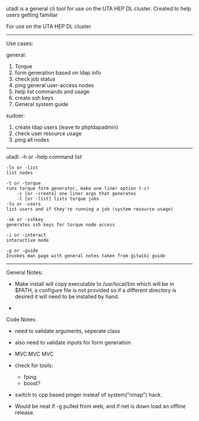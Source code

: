 utadl is a general cli tool for use on the UTA HEP DL cluster. Created to help users getting familiar 

For use on the UTA HEP DL cluster.

---------

Use cases: 

general:

1. Torque
  1. form generation based on ldap info
  2. check job status
2. ping general user-access nodes
3. help list commands and usage
4. create ssh keys
5. General system guide

sudoer:

1. create ldap users (leave to phpldapadmin)
2. check user resource usage
3. ping all nodes


---------





utadl:
	-h or -help
	command list

	-ln or -list
	list nodes

	-t or -torque
	runs torque form generator, make one liner option (-c)
		-c [or -create] one liner args that generates 
		-l [or -list] lists torque jobs
	-lu or -users
	list users and if they're running a job (system resource usage)

	-sk or -sshkey
	generates ssh keys for torque node access

	-i or -interact
	interactive mode

	-g or -guide
	Invokes man page with general notes taken from gitwiki guide

---------


General Notes:
- Make install will copy executable to /usr/local/bin which will be in $PATH, a configure file is not provided so if a different directory is desired it will need to be installed by hand.

- 


Code Notes:

- need to validate arguments, seperate class

- also need to validate inputs for form generation

- MVC MVC MVC

- check for tools:
  - fping
  - boost?

- switch to cpp based pinger insteaf of system("nmap") hack.

- Would be neat if -g pulled from web, and if net is down load an offline release. 
